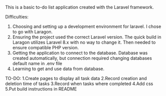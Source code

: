 This is a basic to-do list application created with the Laravel framework.

Difficulties:
1. Choosing and setting up a development environment for laravel. I chose to go with Laragon.
2. Ensuring the project used the correct Laravel version. The quick build in Laragon utilizes Laravel 8.x with no way to change it. Then needed to ensure compatible PHP version.
3. Getting the application to connect to the database. Database was created automatically, but connection required changing databases default name in .env file
4. Learning to get and use data from database.

TO-DO:
1.Create pages to display all task data
2.Record creation and deletion time of tasks
3.Record when tasks where completed
4.Add css
5.Put build instructions in README
